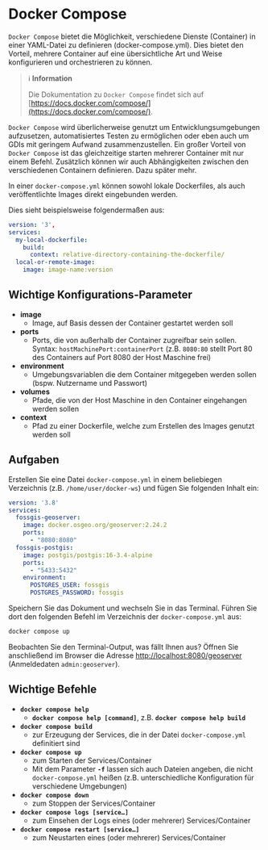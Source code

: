 # Docker Compose

`Docker Compose` bietet die Möglichkeit, verschiedene Dienste (Container) in einer YAML-Datei zu definieren (docker-compose.yml).
Dies bietet den Vorteil, mehrere Container auf eine übersichtliche Art und Weise konfigurieren und orchestrieren zu können.

> ℹ️ **Information**
>
> Die Dokumentation zu `Docker Compose` findet sich auf [https://docs.docker.com/compose/](https://docs.docker.com/compose/).

`Docker Compose` wird überlicherweise genutzt um Entwicklungsumgebungen aufzusetzen, automatisiertes Testen zu ermöglichen
oder eben auch um GDIs mit geringem Aufwand zusammenzustellen. Ein großer Vorteil von `Docker Compose` ist das gleichzeitige
starten mehrerer Container mit nur einem Befehl. Zusätzlich können wir auch Abhängigkeiten zwischen den verschiedenen Containern
definieren. Dazu später mehr.

In einer `docker-compose.yml` können sowohl lokale Dockerfiles, als auch veröffentlichte Images direkt eingebunden werden.

Dies sieht beispielsweise folgendermaßen aus:

```yaml
version: '3',
services:
  my-local-dockerfile:
    build:
      context: relative-directory-containing-the-dockerfile/
  local-or-remote-image:
    image: image-name:version
```

## Wichtige Konfigurations-Parameter

* **image**
  * Image, auf Basis dessen der Container gestartet werden soll
* **ports**
  * Ports, die von außerhalb der Container zugreifbar sein sollen. Syntax: `hostMachinePort:containerPort`
(z.B. `8080:80` stellt Port 80 des Containers auf Port 8080 der Host Maschine frei)
* **environment**
  * Umgebungsvariablen die dem Container mitgegeben werden sollen (bspw. Nutzername und Passwort)
* **volumes**
  * Pfade, die von der Host Maschine in den Container eingehangen werden sollen
* **context**
  * Pfad zu einer Dockerfile, welche zum Erstellen des Images genutzt werden soll

## Aufgaben

Erstellen Sie eine Datei `docker-compose.yml` in einem beliebiegen Verzeichnis (z.B. `/home/user/docker-ws`) und fügen Sie folgenden Inhalt ein:

```yaml
version: '3.8'
services:
  fossgis-geoserver:
    image: docker.osgeo.org/geoserver:2.24.2
    ports:
      - "8080:8080"
  fossgis-postgis:
    image: postgis/postgis:16-3.4-alpine
    ports:
      - "5433:5432"
    environment:
      POSTGRES_USER: fossgis
      POSTGRES_PASSWORD: fossgis
```

Speichern Sie das Dokument und wechseln Sie in das Terminal. Führen Sie dort den folgenden Befehl im Verzeichnis der `docker-compose.yml` aus:

```bash
docker compose up
```

Beobachten Sie den Terminal-Output, was fällt Ihnen aus? Öffnen Sie anschließend im Browser die Adresse [http://localhost:8080/geoserver](http://localhost:8080/geoserver) (Anmeldedaten `admin:geoserver`).


## Wichtige Befehle

* **`docker compose help`**
  * **`docker compose help [command]`**, z.B. **`docker compose help build`**
* **`docker compose build`**
  * zur Erzeugung der Services, die in der Datei `docker-compose.yml` definitiert sind
* **`docker compose up`**
  * zum Starten der Services/Container
  * Mit dem Parameter **`-f`** lassen sich auch Dateien angeben, die nicht `docker-compose.yml` heißen (z.B. unterschiedliche Konfiguration    für verschiedene Umgebungen)
* **`docker compose down`**
  * zum Stoppen der Services/Container
* **`docker compose logs [service…]`**
  * zum Einsehen der Logs eines (oder mehrerer) Services/Container
* **`docker compose restart [service…]`**
  * zum Neustarten eines (oder mehrerer) Services/Container
